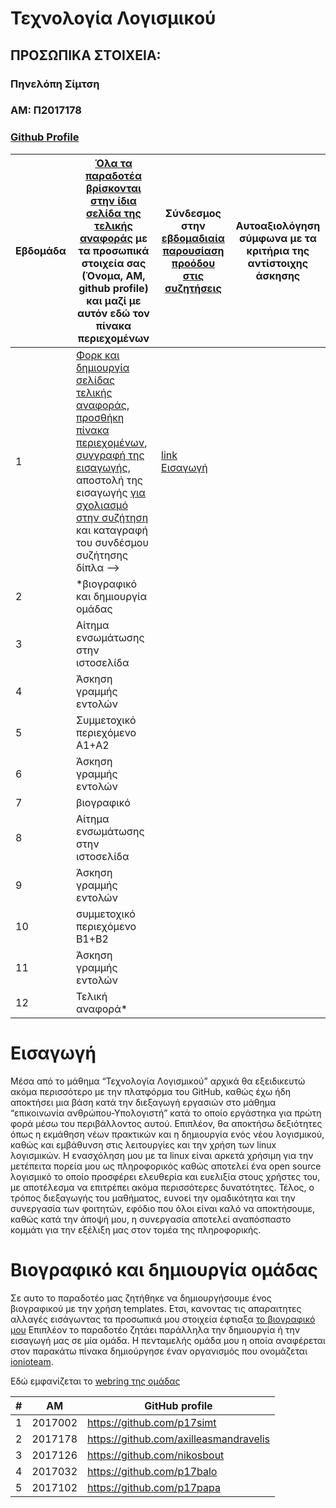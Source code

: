 # Τεχνολογία Λογισμικού

## ΠΡΟΣΩΠΙΚΑ ΣΤΟΙΧΕΙΑ:

### Πηνελόπη Σίμτση
### ΑΜ: Π2017178
### [Github Profile](https://github.com/p17simt/)


| Εβδομάδα | [Όλα τα παραδοτέα βρίσκονται στην ίδια σελίδα της τελικής αναφοράς](https://courses-ionio.github.io/help/deliverables/) με τα προσωπικά στοιχεία σας (Όνομα, ΑΜ, github profile) και μαζί με αυτόν εδώ τον πίνακα περιεχομένων | Σύνδεσμος στην [εβδομαδιαία παρουσίαση προόδου στις συζητήσεις](https://github.com/courses-ionio/help/discussions/categories/show-and-tell) | Αυτοαξιολόγηση σύμφωνα με τα κριτήρια της αντίστοιχης άσκησης |
| --- | --- | --- | --- |
| 1 | [Φορκ και δημιουργία σελίδας τελικής αναφοράς](https://courses-ionio.github.io/help/guide/), [προσθήκη πίνακα περιεχομένων](https://raw.githubusercontent.com/courses-ionio/sw/master/README.md), [συγγραφή της εισαγωγής](https://courses-ionio.github.io/help/intro/), αποστολή της εισαγωγής [για σχολιασμό στην συζήτηση](https://github.com/courses-ionio/help/discussions/categories/show-and-tell) και καταγραφή του συνδέσμου συζήτησης δίπλα --> |[link Εισαγωγή](https://github.com/courses-ionio/help/discussions/173) | |
| 2 | *βιογραφικό και δημιουργία ομάδας | | |
| 3 | Αίτημα ενσωμάτωσης στην ιστοσελίδα | | |
| 4 | Άσκηση γραμμής εντολών | | |
| 5 | Συμμετοχικό περιεχόμενο A1+A2 | | |
| 6 | Άσκηση γραμμής εντολών | | |
| 7 | βιογραφικό | | |
| 8 | Αίτημα ενσωμάτωσης στην ιστοσελίδα | | |
| 9 | Άσκηση γραμμής εντολών | | |
| 10 | συμμετοχικό περιεχόμενο B1+B2 | | |
| 11 | Άσκηση γραμμής εντολών | | |
| 12 | Τελική αναφορά* | | | 

#
# Εισαγωγή

Μέσα από το μάθημα “Τεχνολογία Λογισμικού” αρχικά θα εξειδικευτώ ακόμα περισσότερο με την πλατφόρμα του GitHub, καθώς έχω ήδη αποκτήσει μια βάση κατά την διεξαγωγή εργασιών στο μάθημα “επικοινωνία ανθρώπου-Υπολογιστή” κατά το οποίο εργάστηκα για πρώτη φορά μέσω του περιβάλλοντος αυτού. Επιπλέον, θα αποκτήσω δεξιότητες όπως η εκμάθηση νέων πρακτικών και η δημιουργία ενός νέου λογισμικού, καθώς και εμβάθυνση στις λειτουργίες και την χρήση των linux λογισμικών. Η ενασχόληση μου με τα linux  είναι αρκετά χρήσιμη για την μετέπειτα πορεία μου ως πληροφορικός καθώς αποτελεί ένα open source λογισμικό το οποίο προσφέρει ελευθερία και ευελιξία στους χρήστες του, με αποτέλεσμα να επιτρέπει ακόμα περισσότερες δυνατότητες. Τέλος, ο τρόπος διεξαγωγής του μαθήματος, ευνοεί την ομαδικότητα και την συνεργασία των φοιτητών, εφόδιο που όλοι είναι καλό να αποκτήσουμε, καθώς κατά την άποψή μου, η συνεργασία αποτελεί αναπόσπαστο κομμάτι για την εξέλιξη μας στον τομέα της πληροφορικής.

# Βιογραφικό και δημιουργία ομάδας
Σε αυτο το παραδοτέο μας ζητήθηκε να δημιουργήσουμε ένος βιογραφικού με την χρήση templates. Ετσι, κανοντας τις απαραιτητες αλλαγές εισάγωντας τα προσωπικά μου στοιχεία έφτιαξα  [το βιογραφικό μου](https://p17simt.github.io/online-cv/)
Επιπλέον το παραδοτέο ζητάει παράλληλα την δημιουργία ή την εισαγωγή μας σε μία ομάδα. Η πενταμελής ομάδα μου η οποία αναφέρεται στον παρακάτω πίνακα δημιούργησε έναν οργανισμός που ονομάζεται [ionioteam](https://github.com/ionioteam). 

Εδώ εμφανίζεται το [webring της ομάδας](https://github.com/ionioteam/webring)

| # | ΑΜ | GitHub profile |
| -- | -- | -- |
| 1 | 2017002 | https://github.com/p17simt |
| 2 | 2017178 | https://github.com/axilleasmandravelis |
| 3 | 2017126 | https://github.com/nikosbout |
| 4 | 2017032 | https://github.com/p17balo |
| 5 | 2017102 | https://github.com/p17papa |


